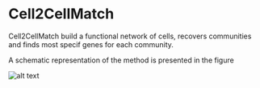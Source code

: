 # Cell2CellMatch

Cell2CellMatch build a functional network of cells, recovers communities and finds most specif genes for each community. 

A schematic representation of the method is presented in the figure 

![alt text](?raw=true)
